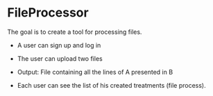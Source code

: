 # FileProcessor

The goal is to create a tool for processing files.

* A user can sign up and log in

* The user can upload two files

* Output: File containing all the lines of A presented in B

* Each user can see the list of his created treatments (file process).
